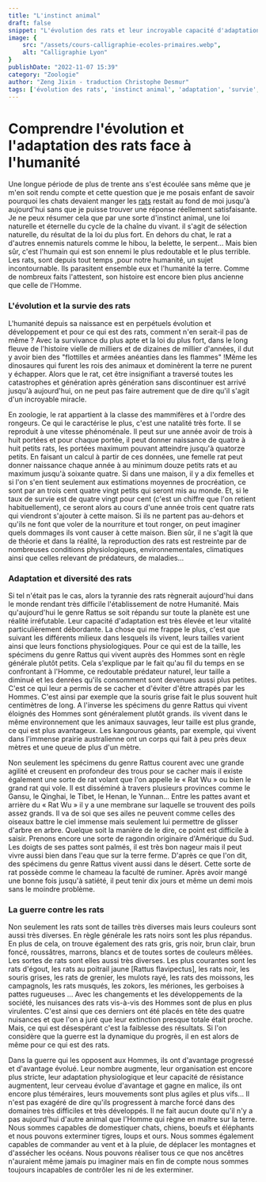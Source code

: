 ```yaml
---
title: "L'instinct animal"
draft: false
snippet: "L'évolution des rats et leur incroyable capacité d'adaptation face à l'humanité."
image: {
    src: "/assets/cours-calligraphie-ecoles-primaires.webp",
    alt: "Calligraphie Lyon"
}
publishDate: "2022-11-07 15:39"
category: "Zoologie"
author: "Zeng Jixin - traduction Christophe Desmur"
tags: ['évolution des rats', 'instinct animal', 'adaptation', 'survie', 'prédateurs naturels', 'reproduction', 'diversité des rats', 'nuisances', 'résistance', 'guerre contre les rats']
---
```

# Comprendre l'évolution et l'adaptation des rats face à l'humanité

Une longue période de plus de trente ans s'est écoulée sans même que je m'en soit rendu compte et cette question que je me posais enfant de savoir pourquoi les chats devaient manger les [rats](un-repaire-pour-les-rats-et-les-serpents.md) restait au fond de moi jusqu'à aujourd'hui sans que je puisse trouver une réponse réellement satisfaisante. Je ne peux résumer cela que par une sorte d'instinct animal, une loi naturelle et éternelle du cycle de la chaîne du vivant. il s'agit de sélection naturelle, du résultat de la loi du plus fort. En dehors du chat, le rat a d'autres ennemis naturels comme le hibou, la belette, le serpent... Mais bien sûr, c'est l'humain qui est son ennemi le plus redoutable et le plus terrible. Les rats, sont depuis tout temps ,pour notre humanité, un sujet incontournable. Ils parasitent ensemble eux et l'humanité la terre. Comme de nombreux faits l'attestent, son histoire est encore bien plus ancienne que celle de l'Homme.



### L'évolution et la survie des rats



L'humanité depuis sa naissance est en perpétuels évolution et développement et pour ce qui est des rats, comment n'en serait-il pas de même ? Avec la survivance du plus apte et la loi du plus fort, dans le long fleuve de l'histoire vielle de milliers et de dizaines de millier d'années, il dut y avoir bien des "flottilles et armées anéanties dans les flammes" !Même les dinosaures qui furent les rois des animaux et dominèrent la terre ne purent y échapper. Alors que le rat, cet être insignifiant a traversé toutes les catastrophes et génération après génération sans discontinuer est arrivé jusqu'à aujourd'hui, on ne peut pas faire autrement que de dire qu'il s'agit d'un incroyable miracle.



En zoologie, le rat appartient à la classe des mammifères et à l'ordre des rongeurs. Ce qui le caractérise le plus, c'est une natalité très forte. Il se reproduit à une vitesse phénoménale. Il peut sur une année avoir de trois à huit portées et pour chaque portée, il peut donner naissance de quatre à huit petits rats, les portées maximum pouvant atteindre jusqu'à quatorze petits. En faisant un calcul à partir de ces données, une femelle rat peut donner naissance chaque année à au minimum douze petits rats et au maximum jusqu'à soixante quatre. Si dans une maison, il y a dix femelles et si l'on s'en tient seulement aux estimations moyennes de procréation, ce sont par an trois cent quatre vingt petits qui seront mis au monde. Et, si le taux de survie est de quatre vingt pour cent (c'est un chiffre que l'on retient habituellement), ce seront alors au cours d'une année trois cent quatre rats qui viendront s'ajouter à cette maison. Si ils ne partent pas au-dehors et qu'ils ne font que voler de la nourriture et tout ronger, on peut imaginer quels dommages ils vont causer à cette maison. Bien sûr, il ne s'agit là que de théorie et dans la réalité, la reproduction des rats est restreinte par de nombreuses conditions physiologiques, environnementales, climatiques ainsi que celles relevant de prédateurs, de maladies...



### Adaptation et diversité des rats



Si tel n'était pas le cas, alors la tyrannie des rats règnerait aujourd'hui dans le monde rendant très difficile l'établissement de notre Humanité. Mais qu'aujourd'hui le genre Rattus se soit répandu sur toute la planète est une réalité irréfutable. Leur capacité d'adaptation est très élevée et leur vitalité particulièrement débordante. La chose qui me frappe le plus, c'est que suivant les différents milieux dans lesquels ils vivent, leurs tailles varient ainsi que leurs fonctions physiologiques. Pour ce qui est de la taille, les spécimens du genre Rattus qui vivent auprès des Hommes sont en règle générale plutôt petits. Cela s'explique par le fait qu'au fil du temps en se confrontant à l'Homme, ce redoutable prédateur naturel, leur taille a diminué et les denrées qu'ils consomment sont devenues aussi plus petites. C'est ce qui leur a permis de se cacher et d'éviter d'être attrapés par les Hommes. C'est ainsi par exemple que la souris grise fait le plus souvent huit centimètres de long. A l'inverse les spécimens du genre Rattus qui vivent éloignés des Hommes sont généralement plutôt grands. ils vivent dans le même environnement que les animaux sauvages, leur taille est plus grande, ce qui est plus avantageux. Les kangourous géants, par exemple, qui vivent dans l'immense prairie australienne ont un corps qui fait à peu près deux mètres et une queue de plus d'un mètre.



Non seulement les spécimens du genre Rattus courent avec une grande agilité et creusent en profondeur des trous pour se cacher mais il existe également une sorte de rat volant que l'on appelle le « Rat Wu » ou bien le grand rat qui vole. Il est disséminé à travers plusieurs provinces comme le Gansu, le Qinghai, le Tibet, le Henan, le Yunnan... Entre les pattes avant et arrière du « Rat Wu » il y a une membrane sur laquelle se trouvent des poils assez grands. Il va de soi que ses ailes ne peuvent comme celles des oiseaux battre le ciel immense mais seulement lui permettre de glisser d'arbre en arbre. Quelque soit la manière de le dire, ce point est difficile à saisir. Prenons encore une sorte de ragondin originaire d'Amérique du Sud. Les doigts de ses pattes sont palmés, il est très bon nageur mais il peut vivre aussi bien dans l'eau que sur la terre ferme. D'après ce que l'on dit, des spécimens du genre Rattus vivent aussi dans le désert. Cette sorte de rat possède comme le chameau la faculté de ruminer. Après avoir mangé une bonne fois jusqu'à satiété, il peut tenir dix jours et même un demi mois sans le moindre problème.



### La guerre contre les rats



Non seulement les rats sont de tailles très diverses mais leurs couleurs sont aussi très diverses. En règle générale les rats noirs sont les plus répandus. En plus de cela, on trouve également des rats gris, gris noir, brun clair, brun foncé, roussâtres, marrons, blancs et de toutes sortes de couleurs mêlées. Les sortes de rats sont elles aussi très diverses. Les plus courantes sont les rats d'égout, les rats au poitrail jaune \[Rattus flavipectus\], les rats noir, les souris grises, les rats de grenier, les mulots rayé, les rats des moissons, les campagnols, les rats musqués, les zokors, les mériones, les gerboises à pattes rugueuses ... Avec les changements et les développements de la société, les nuisances des rats vis-à-vis des Hommes sont de plus en plus virulentes. C'est ainsi que ces derniers ont été placés en tête des quatre nuisances et que l'on a juré que leur extinction presque totale était proche. Mais, ce qui est désespérant c'est la faiblesse des résultats. Si l'on considère que la guerre est la dynamique du progrès, il en est alors de même pour ce qui est des rats.



Dans la guerre qui les opposent aux Hommes, ils ont d'avantage progressé et d'avantage évolué. Leur nombre augmente, leur organisation est encore plus stricte, leur adaptation physiologique et leur capacité de résistance augmentent, leur cerveau évolue d'avantage et gagne en malice, ils ont encore plus téméraires, leurs mouvements sont plus agiles et plus vifs... Il n'est pas exagéré de dire qu'ils progressent à marche forcé dans des domaines très difficiles et très développés. Il ne fait aucun doute qu'il n'y a pas aujourd'hui d'autre animal que l'Homme qui règne en maître sur la terre. Nous sommes capables de domestiquer chats, chiens, boeufs et éléphants et nous pouvons exterminer tigres, loups et ours. Nous sommes également capables de commander au vent et à la pluie, de déplacer les montagnes et d'assécher les océans. Nous pouvons réaliser tous ce que nos ancêtres n'auraient même jamais pu imaginer mais en fin de compte nous sommes toujours incapables de contrôler les ni de les exterminer.
